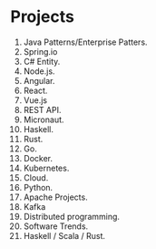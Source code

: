 # Projects
1. Java Patterns/Enterprise Patters.
2. Spring.io
3. C# Entity.
4. Node.js.
5. Angular.
6. React.
7. Vue.js
8. REST API.
9. Micronaut.
10. Haskell.
11. Rust.
12. Go.
13. Docker.
14. Kubernetes.
15. Cloud.
16. Python.
17. Apache Projects.
18. Kafka
19. Distributed programming.
20. Software Trends.
21. Haskell / Scala / Rust.
